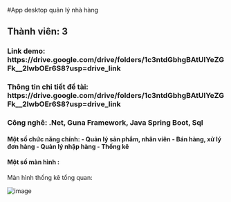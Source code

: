 #App desktop quản lý nhà hàng
<h2> Thành viên: 3 </h2>
<h3> Link demo: https://drive.google.com/drive/folders/1c3ntdGbhgBAtUIYeZGFk__2IwbOEr6S8?usp=drive_link  </h3>
<h3> Thông tin chi tiết đề tài: https://drive.google.com/drive/folders/1c3ntdGbhgBAtUIYeZGFk__2IwbOEr6S8?usp=drive_link </h3>
<h3> Công nghê: .Net, Guna Framework, Java Spring Boot, Sql </h3>
 <h4> Một số chức năng chính: 
 - Quản lý sản phẩm, nhân viên
 - Bán hàng, xử lý đơn hàng
 - Quản lý nhập hàng
 - Thống kê 
 </h4>
 <h4> Một số màn hình :</h4>
 <p>Màn hình thống kê tổng quan: </p>
 
 ![image](https://github.com/Draken1509/Draken1509-QL_NhaHang_Desktop/assets/86176263/4794c161-cd14-47b0-bbd7-240f45a0d793)



     

